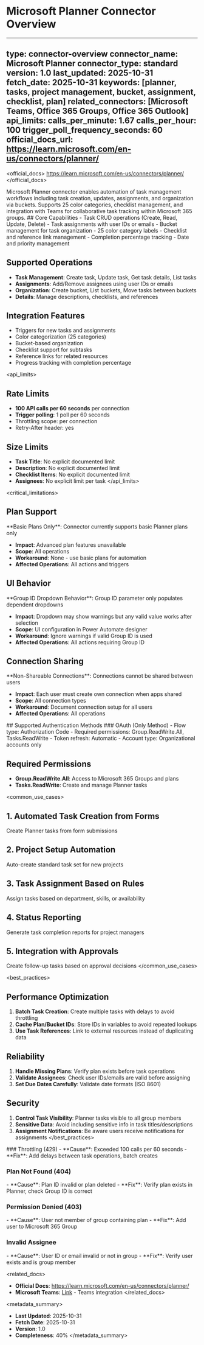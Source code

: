 # Microsoft Planner Connector Overview

---
type: connector-overview
connector_name: Microsoft Planner
connector_type: standard
version: 1.0
last_updated: 2025-10-31
fetch_date: 2025-10-31
keywords: [planner, tasks, project management, bucket, assignment, checklist, plan]
related_connectors: [Microsoft Teams, Office 365 Groups, Office 365 Outlook]
api_limits:
  calls_per_minute: 1.67
  calls_per_hour: 100
  trigger_poll_frequency_seconds: 60
official_docs_url: https://learn.microsoft.com/en-us/connectors/planner/
---

<official_docs>
https://learn.microsoft.com/en-us/connectors/planner/
</official_docs>

<description>
Microsoft Planner connector enables automation of task management workflows including task creation, updates, assignments, and organization via buckets. Supports 25 color categories, checklist management, and integration with Teams for collaborative task tracking within Microsoft 365 groups.
</description>

<capabilities>
## Core Capabilities
- Task CRUD operations (Create, Read, Update, Delete)
- Task assignments with user IDs or emails
- Bucket management for task organization
- 25 color category labels
- Checklist and reference link management
- Completion percentage tracking
- Date and priority management

## Supported Operations
- **Task Management**: Create task, Update task, Get task details, List tasks
- **Assignments**: Add/Remove assignees using user IDs or emails
- **Organization**: Create bucket, List buckets, Move tasks between buckets
- **Details**: Manage descriptions, checklists, and references

## Integration Features
- Triggers for new tasks and assignments
- Color categorization (25 categories)
- Bucket-based organization
- Checklist support for subtasks
- Reference links for related resources
- Progress tracking with completion percentage
</capabilities>

<api_limits>
## Rate Limits
- **100 API calls per 60 seconds** per connection
- **Trigger polling**: 1 poll per 60 seconds
- Throttling scope: per connection
- Retry-After header: yes

## Size Limits
- **Task Title**: No explicit documented limit
- **Description**: No explicit documented limit
- **Checklist Items**: No explicit documented limit
- **Assignees**: No explicit limit per task
</api_limits>

<critical_limitations>
## Plan Support

<limitation id="lim-001" severity="critical">
**Basic Plans Only**: Connector currently supports basic Planner plans only

- **Impact**: Advanced plan features unavailable
- **Scope**: All operations
- **Workaround**: None - use basic plans for automation
- **Affected Operations**: All actions and triggers
</limitation>

## UI Behavior

<limitation id="lim-002" severity="low">
**Group ID Dropdown Behavior**: Group ID parameter only populates dependent dropdowns

- **Impact**: Dropdown may show warnings but any valid value works after selection
- **Scope**: UI configuration in Power Automate designer
- **Workaround**: Ignore warnings if valid Group ID is used
- **Affected Operations**: All actions requiring Group ID
</limitation>

## Connection Sharing

<limitation id="lim-003" severity="medium">
**Non-Shareable Connections**: Connections cannot be shared between users

- **Impact**: Each user must create own connection when apps shared
- **Scope**: All connection types
- **Workaround**: Document connection setup for all users
- **Affected Operations**: All operations
</limitation>
</critical_limitations>

<authentication>
## Supported Authentication Methods
### OAuth (Only Method)
- Flow type: Authorization Code
- Required permissions: Group.ReadWrite.All, Tasks.ReadWrite
- Token refresh: Automatic
- Account type: Organizational accounts only

## Required Permissions
- **Group.ReadWrite.All**: Access to Microsoft 365 Groups and plans
- **Tasks.ReadWrite**: Create and manage Planner tasks
</authentication>

<common_use_cases>
## 1. Automated Task Creation from Forms
Create Planner tasks from form submissions

## 2. Project Setup Automation
Auto-create standard task set for new projects

## 3. Task Assignment Based on Rules
Assign tasks based on department, skills, or availability

## 4. Status Reporting
Generate task completion reports for project managers

## 5. Integration with Approvals
Create follow-up tasks based on approval decisions
</common_use_cases>

<best_practices>
## Performance Optimization
1. **Batch Task Creation**: Create multiple tasks with delays to avoid throttling
2. **Cache Plan/Bucket IDs**: Store IDs in variables to avoid repeated lookups
3. **Use Task References**: Link to external resources instead of duplicating data

## Reliability
1. **Handle Missing Plans**: Verify plan exists before task operations
2. **Validate Assignees**: Check user IDs/emails are valid before assigning
3. **Set Due Dates Carefully**: Validate date formats (ISO 8601)

## Security
1. **Control Task Visibility**: Planner tasks visible to all group members
2. **Sensitive Data**: Avoid including sensitive info in task titles/descriptions
3. **Assignment Notifications**: Be aware users receive notifications for assignments
</best_practices>

<troubleshooting>
### Throttling (429)
<error id="err-429" http_code="429">
- **Cause**: Exceeded 100 calls per 60 seconds
- **Fix**: Add delays between task operations, batch creates
</error>

### Plan Not Found (404)
<error id="err-404" http_code="404">
- **Cause**: Plan ID invalid or plan deleted
- **Fix**: Verify plan exists in Planner, check Group ID is correct
</error>

### Permission Denied (403)
<error id="err-403" http_code="403">
- **Cause**: User not member of group containing plan
- **Fix**: Add user to Microsoft 365 Group
</error>

### Invalid Assignee
<error id="err-assignee" http_code="400">
- **Cause**: User ID or email invalid or not in group
- **Fix**: Verify user exists and is group member
</error>
</troubleshooting>

<related_docs>
- **Official Docs**: https://learn.microsoft.com/en-us/connectors/planner/
- **Microsoft Teams**: [Link](../Teams/overview.md) - Teams integration
</related_docs>

<metadata_summary>
- **Last Updated**: 2025-10-31
- **Fetch Date**: 2025-10-31
- **Version**: 1.0
- **Completeness**: 40%
</metadata_summary>
